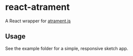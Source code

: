 # react-atrament

A React wrapper for [atrament.js](https://github.com/jakubfiala/atrament.js)

## Usage

See the example folder for a simple, responsive sketch app.
